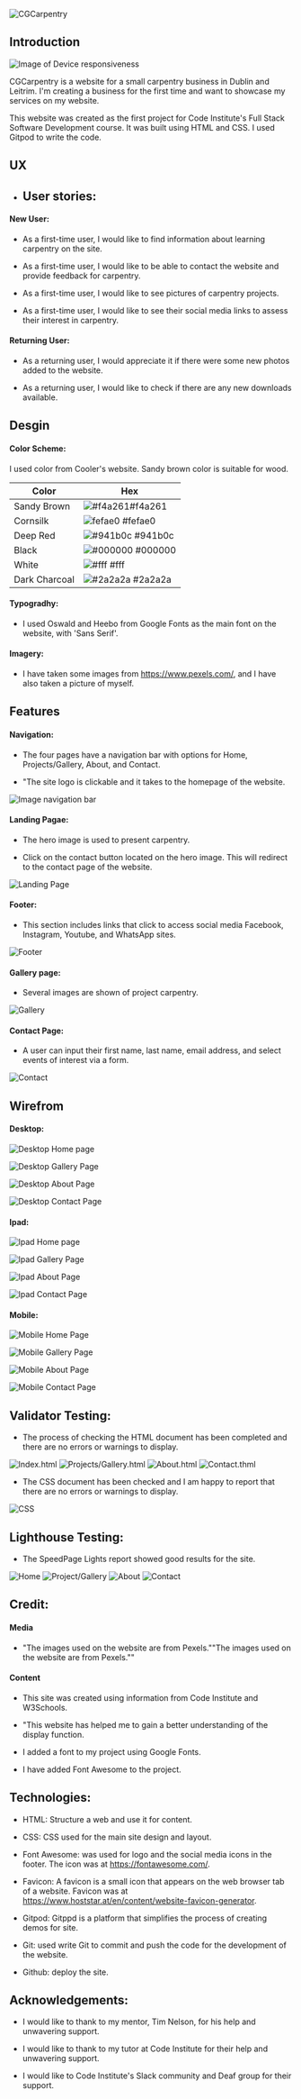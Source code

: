 ![CGCarpentry](https://ciarangriffin93.github.io/CGCarpentry/)

## Introduction

![Image of Device responsiveness](assets/images/Introduction-image.png)

CGCarpentry is a website for a small carpentry business in Dublin and Leitrim. I'm creating a business for the first time and want to showcase my services on my website.

This website was created as the first project for Code Institute's Full Stack Software Development course. It was built using HTML and CSS. I used Gitpod to write the code.


## UX

* ## User stories:

#### New User:

* As a first-time user, I would like to find information about learning carpentry on the site.

* As a first-time user, I would like to be able to contact the website and provide feedback for carpentry.

* As a first-time user, I would like to see pictures of carpentry projects.

* As a first-time user, I would like to see their social media links to assess their interest in carpentry.

#### Returning User:

* As a returning user, I would appreciate it if there were some new photos added to the website. 

* As a returning user, I would like to check if there are any new downloads available. 

## Desgin

#### Color Scheme:

I used color from Cooler's website. Sandy brown color is suitable for wood.

| Color             | Hex                                                                |
| ----------------- | ------------------------------------------------------------------ |
| Sandy Brown   |  ![#f4a261](assets/images/Sandy-Brown.png)#f4a261  |
| Cornsilk      |  ![fefae0](assets/images/Cornsilk.png) #fefae0 |
| Deep Red      |  ![#941b0c](assets/images/deep-red.png) #941b0c|
| Black         |  ![#000000](assets/images/black.png) #000000   |
| White         |  ![#fff](assets/images/white.png) #fff         |
| Dark Charcoal |  ![#2a2a2a](assets/images/dark-charcoal.png) #2a2a2a |

#### Typogradhy:

* I used Oswald and Heebo from Google Fonts as the main font on the website, with 'Sans Serif'.

#### Imagery:

* I have taken some images from https://www.pexels.com/, and I have also taken a picture of myself.

## Features

#### Navigation:

* The four pages have a navigation bar with options for Home, Projects/Gallery, About, and Contact.

* "The site logo is clickable and it takes to the homepage of the website.

![Image navigation bar](assets/images/Nav-bar.png)

#### Landing Pagae:

* The hero image is used to present carpentry. 

* Click on the contact button located on the hero image. This will redirect to the contact page of the website.

![Landing Page](assets/images/landing-page.png)

#### Footer:

* This section includes links that click to access social media Facebook, Instagram, Youtube, and WhatsApp sites.

![Footer](assets/images/footer.png)

#### Gallery page:

* Several images are shown of project carpentry.

![Gallery](assets/images/gallery1.png)

#### Contact Page:

* A user can input their first name, last name, email address, and select events of interest via a form.

![Contact](assets/images/contact.page%20.png)

## Wirefrom

#### Desktop:
![Desktop Home page ](assets/images/Desktop-Home.png)

![Desktop Gallery Page](assets/images/Desktop-Gallery.png)

![Desktop About Page](assets/images/Desktop-About.png)

![Desktop Contact Page](assets/images/Desktop-Contact.png)

#### Ipad:
![Ipad Home page](assets/images/Ipad-Home.png)

![Ipad Gallery Page](assets/images/ipad-Gallery.png)

![Ipad About Page](assets/images/ipad-About.png)

![Ipad Contact Page](assets/images/ipad-Contact.png)

#### Mobile:
![Mobile Home Page](assets/images/Moblie-Home.png)

![Mobile Gallery Page](assets/images/Mobile-Gallery.png)

![Mobile About Page](assets/images/Mobile-About.png)

![Mobile Contact Page](assets/images/Mobile-Contact.png)

## Validator Testing:

* The process of checking the HTML document has been completed and there are no errors or warnings to display.

![Index.html](assets/images/W3C-index.png)
![Projects/Gallery.html](assets/images/W3C-gallery.png)
![About.html](assets/images/W3C-about.png)
![Contact.thml](assets/images/W3C-contact.png)

* The CSS document has been checked and I am happy to report that there are no errors or warnings to display.

![CSS](assets/images/W3C-CSS.png) 

## Lighthouse Testing:

* The SpeedPage Lights report showed good results for the site.

![Home](assets/images/pagespeed-index.png)
![Project/Gallery](assets/images/desktop.about.png) 
![About](assets/images/desktop.gallery.png)
![Contact](assets/images/desktop.contact.png)

## Credit:

#### Media
* "The images used on the website are from Pexels.""The images used on the website are from Pexels.""

#### Content
* This site was created using information from Code Institute and W3Schools.

* "This website has helped me to gain a better understanding of the display function.

* I added a font to my project using Google Fonts.

* I have added Font Awesome to the project.

## Technologies:

* HTML: Structure a web and use it for content.

* CSS: CSS used for the main site design and layout.

* Font Awesome: was used for logo and the social media icons in the footer. The icon was at https://fontawesome.com/.

* Favicon: A favicon is a small icon that appears on the web browser tab of a website. Favicon was at https://www.hoststar.at/en/content/website-favicon-generator.

* Gitpod: Gitppd is a platform that simplifies the process of creating demos for site. 

* Git: used write Git to commit and push the code for the development of the website.

* Github: deploy the site.

## Acknowledgements:

* I would like to thank to my mentor, Tim Nelson, for his help and unwavering support.

* I would like to thank to my tutor at Code Institute for their help and unwavering support.

* I would like to Code Institute's Slack community and Deaf group for their support.

